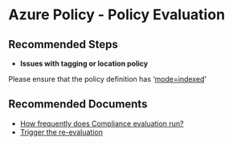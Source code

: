 <properties
    pageTitle="Policy Evaluation"
    description="Policy Evaluation"
    service="microsoft.authorization"
    resource="policyAssignments"
    authors="robga"
    authoralias="robga"
    displayOrder=""
    selfHelpType="generic"
    supportTopicIds="32599713"
    resourceTags=""
    productPesIds="16456"
    cloudEnvironments="public"
/>

# Azure Policy - Policy Evaluation

## **Recommended Steps**

* **Issues with tagging or location policy**

Please ensure that the policy definition has ‘[mode=indexed](https://docs.microsoft.com/azure/governance/policy/concepts/definition-structure#mode)'

## **Recommended Documents**

* [How frequently does Compliance evaluation run?](https://docs.microsoft.com/azure/governance/policy/how-to/getting-compliance-data#evaluation-triggers)
* [Trigger the re-evaluation](https://docs.microsoft.com/azure/governance/policy/how-to/getting-compliance-data#on-demand-evaluation-scan)
